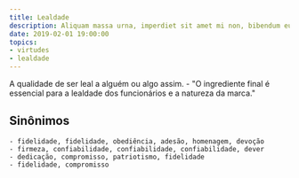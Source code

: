 ```yaml
---
title: Lealdade
description: Aliquam massa urna, imperdiet sit amet mi non, bibendum euismod est.
date: 2019-02-01 19:00:00
topics: 
- virtudes
- lealdade
---
```


A qualidade de ser leal a alguém ou algo assim.
	- "O ingrediente final é essencial para a lealdade dos funcionários e a natureza da marca."

## Sinônimos
	- fidelidade, fidelidade, obediência, adesão, homenagem, devoção
	- firmeza, confiabilidade, confiabilidade, confiabilidade, dever
	- dedicação, compromisso, patriotismo, fidelidade
	- fidelidade, compromisso

